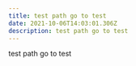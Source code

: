 ```yaml
---
title: test path go to test
date: 2021-10-06T14:03:01.306Z
description: test path go to test
---
```

test path go to test